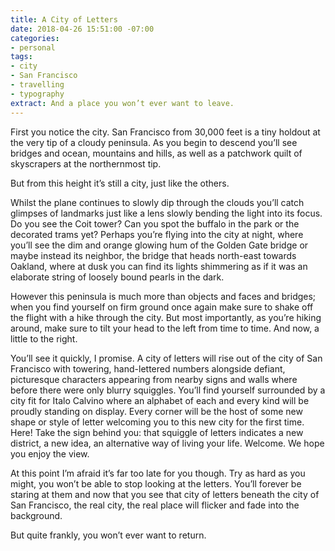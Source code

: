 ```yaml
---
title: A City of Letters
date: 2018-04-26 15:51:00 -07:00
categories:
- personal
tags:
- city
- San Francisco
- travelling
- typography
extract: And a place you won’t ever want to leave.
---
```


First you notice the city. San Francisco from 30,000 feet is a tiny holdout at the very tip of a cloudy peninsula. As you begin to descend you’ll see bridges and ocean, mountains and hills, as well as a patchwork quilt of skyscrapers at the northernmost tip. 

But from this height it’s still a city, just like the others.

Whilst the plane continues to slowly dip through the clouds you’ll catch glimpses of landmarks just like a lens slowly bending the light into its focus. Do you see the Coit tower? Can you spot the buffalo in the park or the decorated trams yet? Perhaps you’re flying into the city at night, where you’ll see the dim and orange glowing hum of the Golden Gate bridge or maybe instead its neighbor, the bridge that heads north-east towards Oakland, where at dusk you can find its lights shimmering as if it was an elaborate string of loosely bound pearls in the dark.

However this peninsula is much more than objects and faces and bridges; when you find yourself on firm ground once again make sure to shake off the flight with a hike through the city. But most importantly, as you’re hiking around, make sure to tilt your head to the left from time to time. And now, a little to the right. 

You’ll see it quickly, I promise. A city of letters will rise out of the city of San Francisco with towering, hand-lettered numbers alongside defiant, picturesque characters appearing from nearby signs and walls where before there were only blurry squiggles. You’ll find yourself surrounded by a city fit for Italo Calvino where an alphabet of each and every kind will be proudly standing on display. Every corner will be the host of some new shape or style of letter welcoming you to this new city for the first time. Here! Take the sign behind you: that squiggle of letters indicates a new district, a new idea, an alternative way of living your life. Welcome. We hope you enjoy the view.

At this point I’m afraid it’s far too late for you though. Try as hard as you might, you won’t be able to stop looking at the letters. You’ll forever be staring at them and now that you see that city of letters beneath the city of San Francisco, the real city, the real place will flicker and fade into the background. 

But quite frankly, you won’t ever want to return.